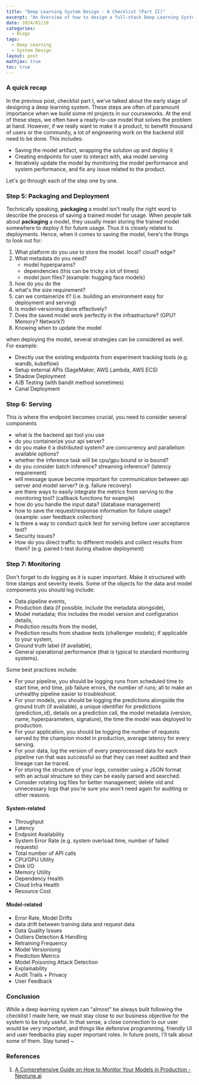 ```yaml
---
title: "Deep Learning System Design - A Checklist (Part II)"
excerpt: "An Overview of how to design a full-stack Deep Learning System"
date: 2024/02/10
categories:
  - Blogs
tags:
  - Deep Learning
  - System Design
layout: post
mathjax: true
toc: true
---
```


### A quick recap

In the previous post, checklist part I, we\'ve talked about the early stage of designing a deep learning system. These steps are often of paramount importance when we build some ml projects in our courseworks. At the end of these steps, we often have a ready-to-use model that solves the problem at hand. However, if we really want to make it a product, to benefit thousand of users or the community, a lot of engineering work on the backend still need to be done. This includes:

- Saving the model artifact, wrapping the solution up and deploy it
- Creating endpoints for user to interact with, aka model serving
- Iteratively update the model by monitoring the model performance and system performance, and fix any issue related to the product.

Let\'s go through each of the step one by one.

### Step 5: Packaging and Deployment

Technically speaking, **packaging** a model isn\'t really the right word to describe the process of saving a trained model for usage. When people talk about **packaging** a model, they usually mean storing the trained model somewhere to deploy it for future usage. Thus it is closely related to deployments. Hence, when it comes to saving the model, here\'s the things to look out for:

1. What platform do you use to store the model: local? cloud? edge?
2. What metadata do you need?
   - model hyperparams?
   - dependencies (this can be tricky a lot of times)
   - model json files? (example: hugging face models)
3. how do you do the
4. what\'s the size requirement?
5. can we containerize it? (i.e. building an environment easy for deployment and serving)
6. Is model-versioning done effectively?
7. Does the saved model work perfectly in the infrastructure? (GPU? Memory? Network?)
8. Knowing when to update the model

when deploying the model, several strategies can be considered as well. For example:

- Directly use the existing endpoints from experiment tracking tools (e.g. wandb, kubeflow)
- Setup external APIs (SageMaker, AWS Lambda, AWS ECS)
- Shadow Deployment
- A/B Testing (with bandit method sometimes)
- Canal Deployment

### Step 6: Serving

This is where the endpoint becomes crucial, you need to consider several components

- what is the backend api tool you use
- do you containerize your api server?
- do you make it a distributed system? are concurrency and parallelism available options?
- whether the inference task will be cpu/gpu bound or io bound?
- do you consider batch inference? streaming inference? (latency requirement)
- will message queue become important for communication between api server and model server? (e.g. failure recovery)
- are there ways to easily integrate the metrics from serving to the monitoring tool? (callback functions for example)
- how do you handle the input data? (database management)
- how to save the request/response information for future usage? (example: user feedback collection)
- Is there a way to conduct quick test for serving before user acceptance test?
- Security issues?
- How do you direct traffic to different models and collect results from them? (e.g. paired t-test during shadow deployment)

### Step 7: Monitoring

Don\'t forget to do logging as it is super important. Make it structured with time stamps and severity levels. Some of the objects for the data and model components you should log include:

- Data pipeline events,
- Production data (if possible, include the metadata alongside),
- Model metadata; this includes the model version and configuration details,
- Prediction results from the model,
- Prediction results from shadow tests (challenger models); if applicable to your system,
- Ground truth label (if available),
- General operational performance (that is typical to standard monitoring systems).

Some best practices include:

- For your pipeline, you should be logging runs from scheduled time to start time, end time, job failure errors, the number of runs; all to make an unhealthy pipeline easier to troubleshoot.
- For your models, you should be logging the predictions alongside the ground truth (if available), a unique identifier for predictions (prediction_id), details on a prediction call, the model metadata (version, name, hyperparameters, signature), the time the model was deployed to production.
- For your application, you should be logging the number of requests served by the champion model in production, average latency for every serving.
- For your data, log the version of every preprocessed data for each pipeline run that was successful so that they can meet audited and their lineage can be traced.
- For storing the structure of your logs, consider using a JSON format with an actual structure so they can be easily parsed and searched.
- Consider rotating log files for better management; delete old and unnecessary logs that you\'re sure you won\'t need again for auditing or other reasons.

#### System-related

- Throughput
- Latency
- Endpoint Availability
- System Error Rate (e.g. system overload time, number of failed requests)
- Total number of API calls
- CPU/GPU Utility
- Disk I/O
- Memory Utility
- Dependency Health
- Cloud Infra Health
- Resource Cost

#### Model-related

- Error Rate, Model Drifts
- data drift between training data and request data
- Data Quality Issues
- Outliers Detection & Handling
- Retraining Frequency
- Model Versioniong
- Prediction Metrics
- Model Poisoning Attack Detection
- Explainability
- Audit Trails + Privacy
- User Feedback

### Conclusion

While a deep learning system can "almost" be always built following the checklist I made here, we must stay close to our business objective for the system to be truly useful. In that sense, a close connection to our user would be very important, and things like defensive programming, friendly UI and user feedbacks play super important roles. In future posts, I\'ll talk about some of them. Stay tuned ~

### References

1. [A Comprehensive Guide on How to Monitor Your Models in Production - Neptune.ai](https://neptune.ai/blog/how-to-monitor-your-models-in-production-guide)
